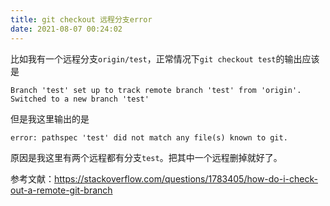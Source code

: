 ```yaml
---
title: git checkout 远程分支error
date: 2021-08-07 00:24:02
---
```


比如我有一个远程分支`origin/test`，正常情况下`git checkout test`的输出应该是

```
Branch 'test' set up to track remote branch 'test' from 'origin'.
Switched to a new branch 'test'
```

但是我这里输出的是

```
error: pathspec 'test' did not match any file(s) known to git.
```

原因是我这里有两个远程都有分支`test`。把其中一个远程删掉就好了。

参考文献：<https://stackoverflow.com/questions/1783405/how-do-i-check-out-a-remote-git-branch>
